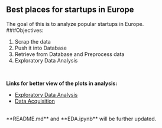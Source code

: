 ## Best places for startups in Europe
The goal of this is to analyze popular startups in Europe.
<br>
###Objectives:
1. Scrap the data
2. Push it into Database
3. Retrieve from Database and Preprocess data
4. Exploratory Data Analysis
<br>

**Links for better view of the plots in analysis:**
- [Exploratory Data Analysis](https://nbviewer.jupyter.org/github/brnmbw1/EDA/blob/5dc29d8fc76fed721452d4e7114dbe781768141c/eda.ipynb)
- [Data Acquisition](https://nbviewer.jupyter.org/github/brnmbw1/EDA/blob/main/scrape.ipynb)

<br>
**README.md** and **EDA.ipynb** will be further updated.
<br>
<br>